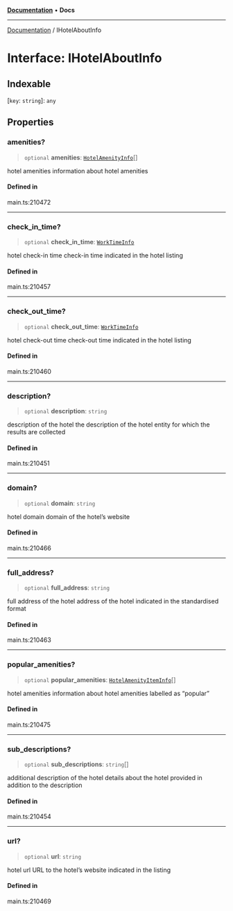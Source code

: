 [**Documentation**](../README.md) • **Docs**

***

[Documentation](../README.md) / IHotelAboutInfo

# Interface: IHotelAboutInfo

## Indexable

 \[`key`: `string`\]: `any`

## Properties

### amenities?

> `optional` **amenities**: [`HotelAmenityInfo`](../classes/HotelAmenityInfo.md)[]

hotel amenities
information about hotel amenities

#### Defined in

main.ts:210472

***

### check\_in\_time?

> `optional` **check\_in\_time**: [`WorkTimeInfo`](../classes/WorkTimeInfo.md)

hotel check-in time
check-in time indicated in the hotel listing

#### Defined in

main.ts:210457

***

### check\_out\_time?

> `optional` **check\_out\_time**: [`WorkTimeInfo`](../classes/WorkTimeInfo.md)

hotel check-out time
check-out time indicated in the hotel listing

#### Defined in

main.ts:210460

***

### description?

> `optional` **description**: `string`

description of the hotel
the description of the hotel entity for which the results are collected

#### Defined in

main.ts:210451

***

### domain?

> `optional` **domain**: `string`

hotel domain
domain of the hotel’s website

#### Defined in

main.ts:210466

***

### full\_address?

> `optional` **full\_address**: `string`

full address of the hotel
address of the hotel indicated in the standardised format

#### Defined in

main.ts:210463

***

### popular\_amenities?

> `optional` **popular\_amenities**: [`HotelAmenityItemInfo`](../classes/HotelAmenityItemInfo.md)[]

hotel amenities
information about hotel amenities labelled as “popular”

#### Defined in

main.ts:210475

***

### sub\_descriptions?

> `optional` **sub\_descriptions**: `string`[]

additional description of the hotel
details about the hotel provided in addition to the description

#### Defined in

main.ts:210454

***

### url?

> `optional` **url**: `string`

hotel url
URL to the hotel’s website indicated in the listing

#### Defined in

main.ts:210469
